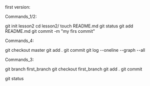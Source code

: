 first version:

Commands_1/2:

git init lesson2
cd lesson2/
touch README.md
git status
git add README.md
git commit -m "my firs commit"

Commands_4:

git checkout master
git add .
git commit
git log --oneline --graph --all

Commands_3:

git branch first_branch
git checkout first_branch
git add .
git commit

git status

